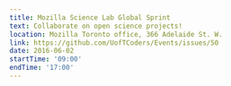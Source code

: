 ```yaml
---
title: Mozilla Science Lab Global Sprint
text: Collaborate on open science projects!
location: Mozilla Toronto office, 366 Adelaide St. W.
link: https://github.com/UofTCoders/Events/issues/50
date: 2016-06-02
startTime: '09:00'
endTime: '17:00'
---
```

